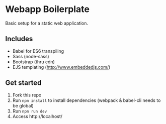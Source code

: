 # Webapp Boilerplate
Basic setup for a static web application.

## Includes
* Babel for ES6 transpiling
* Sass (node-sass)
* Bootstrap (thru cdn)
* EJS templating (http://www.embeddedjs.com/)


## Get started
1. Fork this repo
2. Run `npm install` to install dependencies (webpack & babel-cli needs to be global)
3. Run `npm run dev`
4. Access http://localhost/
